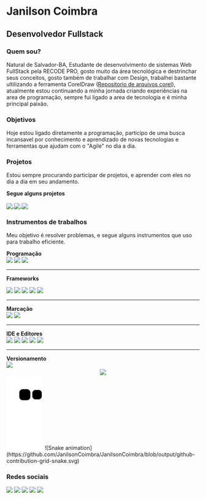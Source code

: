 <h1>Janilson Coimbra</h1>
<h2>Desenvolvedor Fullstack</h1>
<h3>Quem sou?</h3>
<p>Natural de Salvador-BA, Estudante de desenvolvimento de sistemas Web FullStack pela RECODE PRO, gosto muito da área tecnológica e destrinchar seus conceitos, gosto também de trabalhar com Design, trabalhei bastante ultilizando a ferramenta CorelDraw (<a href="https://github.com/JanilsonCoimbra/CorelDraw2020-Projetos" target="_BLANK">Repositorio de arquivos corel</a>), atualmente estou continuando a minha jornada criando experiências na area de programação, sempre fui ligado a area de tecnologia e é minha principal paixão.</p>
<h3>Objetivos</h3>
<p>Hoje estou ligado diretamente a programação, participo de uma busca incansavel por conhecimento e aprendizado de novas tecnologias e ferramentas que ajudam com o "Agile" no dia a dia.</p>

<h3>Projetos</h3>
<p>Estou sempre procurando participar de projetos, e aprender com eles no dia a dia em seu andamento.</p>
<p><b>Segue alguns projetos</b></p>
<a href="https://github.com/JanilsonCoimbra/Projeto-AgenciaViagem">
  <img align="center" src="https://github-readme-stats.vercel.app/api/pin/?username=JanilsonCoimbra&repo=Projeto-AgenciaViagem" />
</a>
<a href="https://github.com/JanilsonCoimbra/Progamando-em-Python">
  <img align="center" src="https://github-readme-stats.vercel.app/api/pin/?username=JanilsonCoimbra&repo=Progamando-em-Python" />
</a>
<a href="https://github.com/JanilsonCoimbra/CorelDraw2020-Projetos">
  <img align="center" src="https://github-readme-stats.vercel.app/api/pin/?username=JanilsonCoimbra&repo=CorelDraw2020-Projetos" />
</a>
<h3>Instrumentos de trabalhos</h3>
<p>Meu objetivo é resolver problemas, e segue alguns instrumentos que uso para trabalho eficiente.</p>
<section>
<Strong id="programacao">Programação</Strong><br/>
<a href="#programacao"><img src="https://img.shields.io/badge/C%23-239120?style=for-the-badge&logo=c-sharp&logoColor=white"/></a>
<a href="#programacao"><img src="https://img.shields.io/badge/Java-ED8B00?style=for-the-badge&logo=java&logoColor=white"/></a>
<a href="#programacao"><img src="https://img.shields.io/badge/JavaScript-323330?style=for-the-badge&logo=javascript&logoColor=F7DF1E"/></a>
</section>
<section>
<hr>
<Strong id="programacao">Frameworks</Strong><br/>

<a href="#programacao"><img src="https://img.shields.io/badge/.NET-512BD4?style=for-the-badge&logo=dotnet&logoColor=white"/></a>
<a href="#programacao"><img src="https://img.shields.io/badge/Bootstrap-563D7C?style=for-the-badge&logo=bootstrap&logoColor=white"/></a>
<a href="#programacao"><img src="https://img.shields.io/badge/React-20232A?style=for-the-badge&logo=react&logoColor=61DAFB"/></a>
<a href="#programacao"><img src="https://img.shields.io/badge/React_Router-CA4245?style=for-the-badge&logo=react-router&logoColor=white"/></a>
<a href="#programacao"><img src="https://img.shields.io/badge/Redux-593D88?style=for-the-badge&logo=redux&logoColor=white"/></a>
</section>
<section>
<hr>
<Strong id="programacao">Marcação</Strong><br/>
<a href="#programacao"><img src="https://img.shields.io/badge/HTML5-E34F26?style=for-the-badge&logo=html5&logoColor=white"/></a>
<a href="#programacao"><img src="https://img.shields.io/badge/CSS3-1572B6?style=for-the-badge&logo=css3&logoColor=white"/></a>
</section>
<section>
<hr>
<Strong id="programacao">IDE e Editores</Strong><br/>
<a href="#programacao"><img src="https://img.shields.io/badge/Eclipse-2C2255?style=for-the-badge&logo=eclipse&logoColor=white"/></a>
<a href="#programacao"><img src="https://img.shields.io/badge/netbeans-1B6AC6?style=for-the-badge&logo=apachenetbeanside&logoColor=white"/></a>
<a href="#programacao"><img src="https://img.shields.io/badge/sublime_text-%23575757.svg?&style=for-the-badge&logo=sublime-text&logoColor=important"/></a>
<a href="#programacao"><img src="https://img.shields.io/badge/Visual_Studio-5C2D91?style=for-the-badge&logo=visual%20studio&logoColor=white"/></a>
<a href="#programacao"><img src="https://img.shields.io/badge/Visual_Studio_Code-0078D4?style=for-the-badge&logo=visual%20studio%20code&logoColor=white"/></a>
</section>
<hr>
<Strong id="programacao">Versionamento</Strong><br/>
<a href="#programacao"><img src="https://img.shields.io/badge/GIT-E44C30?style=for-the-badge&logo=git&logoColor=white"/></a>
<div align="center">
<img src="https://github-readme-stats.vercel.app/api?username=JanilsonCoimbra&theme=Gradiente"/>
</div>
<div>
  <img src="https://github.com/JanilsonCoimbra/JanilsonCoimbra/blob/output/github-contribution-grid-snake.svg"/>
  ![Snake animation](https://github.com/JanilsonCoimbra/JanilsonCoimbra/blob/output/github-contribution-grid-snake.svg)
</div>  
<h3>Redes sociais</h3>
<a href="https://github.com/JanilsonCoimbra"><img src="https://img.shields.io/badge/GitHub-100000?style=for-the-badge&logo=github&logoColor=white"/></a>
<a href="mailto:janilson.coimbra@gmail.com"><img src="https://img.shields.io/badge/Gmail-D14836?style=for-the-badge&logo=gmail&logoColor=white"/></a>
<a href="https://www.linkedin.com/in/janilson-coimbra-780761209/"><img src="https://img.shields.io/badge/LinkedIn-0077B5?style=for-the-badge&logo=linkedin&logoColor=white"/></a>
<a href="https://www.instagram.com/janilsoncoimbra/"><img src="https://img.shields.io/badge/Instagram-E4405F?style=for-the-badge&logo=instagram&logoColor=white"/></a>
<a href="https://api.whatsapp.com/send?phone=5571985011600&text=Oi%20Janilson%2C%20vim%20do%20portifolio%20no%20linkedin" target="_blank"><img src="https://img.shields.io/badge/WhatsApp-25D366?style=for-the-badge&logo=whatsapp&logoColor=white"/></a>

